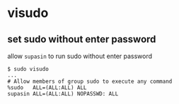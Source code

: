 # visudo

## set sudo without enter password

allow `supasin` to run sudo without enter password

```console
$ sudo visudo
...
# Allow members of group sudo to execute any command
%sudo   ALL=(ALL:ALL) ALL
supasin ALL=(ALL:ALL) NOPASSWD: ALL
```
